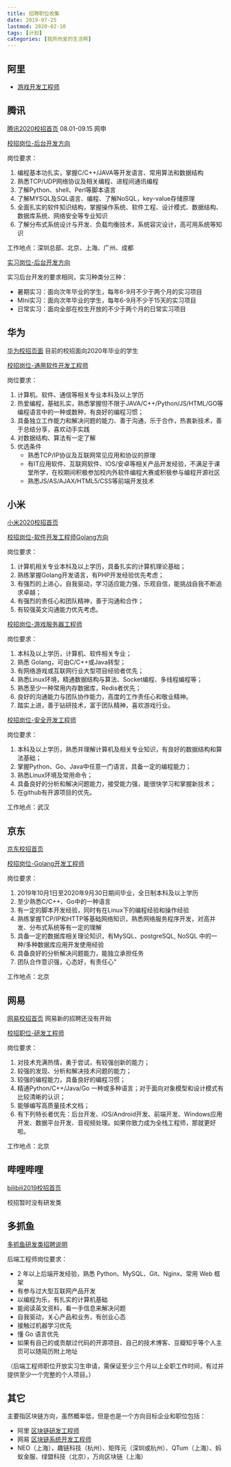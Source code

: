 ```yaml
---
title: 招聘职位收集
date: 2019-07-25
lastmod: 2020-02-10
tags: [计划]
categories: [我所热爱的生活啊]
---
```


## 阿里

- [游戏开发工程师](https://campus.alibaba.com/traineePositions.htm?spm=a1z3e1.11874847.0.0.65bd492863dso2&refno=12090)


## 腾讯

[腾讯2020校招首页](https://join.qq.com/index.php)  08.01-09.15 网申

[校招岗位-后台开发方向](https://join.qq.com/post.php?pid=1)

岗位要求：

1. 编程基本功扎实，掌握C/C++/JAVA等开发语言、常用算法和数据结构
2. 熟悉TCP/UDP网络协议及相关编程、进程间通讯编程
3. 了解Python、shell、Perl等脚本语言
4. 了解MYSQL及SQL语言、编程、了解NoSQL，key-value存储原理
5. 全面扎实的软件知识结构，掌握操作系统、软件工程、设计模式、数据结构、数据库系统、网络安全等专业知识
6. 了解分布式系统设计与开发、负载均衡技术，系统容灾设计，高可用系统等知识

工作地点：深圳总部、北京、上海、广州、成都

[实习岗位-后台开发方向](https://join.qq.com/post.php?post=194&pid=4)

实习后台开发的要求相同，实习种类分三种：

- 暑期实习：面向次年毕业的学生，每年6-9月不少于两个月的实习项目
- MIni实习：面向次年毕业的学生，每年6-9月不少于15天的实习项目
- 日常实习：面向全部在校生开放的不少于两个月的日常实习项目

## 华为

[华为校招页面](https://career.huawei.com/reccampportal/campus4_index.html#campus4/pages/joblist/jobList.html?jobFamClsCode=JFC1&type=2) 目前的校招面向2020年毕业的学生

[校招岗位-通用软件开发工程师](https://career.huawei.com/reccampportal/campus4_index.html#campus4/pages/joblist/jobDetail.html?jobId=96297&d=1581298003492&type=2&jobFamClsCode=JFC1)

岗位要求：

1. 计算机、软件、通信等相关专业本科及以上学历
2. 热爱编程，基础扎实，熟悉掌握但不限于JAVA/C++/Python/JS/HTML/GO等编程语言中的一种或数种，有良好的编程习惯；
3. 具备独立工作能力和解决问题的能力、善于沟通，乐于合作，热衷新技术，善于总结分享，喜欢动手实践
4. 对数据结构、算法有一定了解
5. 优选条件
   - 熟悉TCP/IP协议及互联网常见应用和协议的原理
   - 有IT应用软件、互联网软件、IOS/安卓等相关产品开发经验，不满足于课堂所学，在校期间积极参加校内外软件编程大赛或积极参与编程开源社区
   - 熟悉JS/AS/AJAX/HTML5/CSS等前端开发技术

## 小米

[小米2020校招首页](https://app.mokahr.com/campus_apply/xiaomi/6145#/?anchorName=default_banner&sourceToken=&_k=bikthl) 

[校招岗位-软件开发工程师Golang方向](https://app.mokahr.com/campus_apply/xiaomi/6145#/job/d180cfde-9a78-4f8d-948a-80b29ca245d2?_k=x3oidw)

岗位要求：

1. 计算机相关专业本科及以上学历，具备扎实的计算机理论基础；
2. 熟练掌握Golang开发语言，有PHP开发经验优先考虑；
3. 有强烈的上进心，自我驱动，学习适应能力强，乐观自信，能挑战自我不断追求卓越；
4. 有强烈的责任心和团队精神，善于沟通和合作；
5. 有较强英文沟通能力优先考虑。

[校招岗位-游戏服务器工程师](https://app.mokahr.com/campus_apply/xiaomi/6145#/job/72b97c90-a31f-46b3-a786-983f3ed0a3ab?_k=dj0fbc)

岗位要求：

1. 本科及以上学历，计算机、软件相关专业；
2. 熟悉 Golang，可由C/C++或Java转型；
3. 有网络游戏或互联网行业大型项目经验者优先；
4. 熟悉Linux环境，精通数据结构与算法、Socket编程、多线程编程等；
5. 熟悉至少一种常用内存数据库，Redis者优先；
6. 良好的沟通能力与团队协作能力，高度的工作责任心和敬业精神。
7. 踏实上进，善于钻研技术，富于团队精神，喜欢游戏行业。

[校招岗位-安全开发工程师](https://app.mokahr.com/campus_apply/xiaomi/6145#/job/50b75aa4-ad14-4ede-803e-688f37534e96?_k=9w0c3b)

岗位要求：

1. 本科及以上学历，熟悉并理解计算机及相关专业知识，有良好的数据结构和算法基础；
2. 掌握Python、Go、Java中任意一门语言，具备一定的编程能力；
3. 熟悉Linux环境及常用命令；
4. 具备良好的分析和解决问题能力，接受能力强，能很快学习和掌握新技术；
5. 在github有开源项目的优先。

工作地点：武汉

## 京东

[京东校招首页](http://campus.jd.com/home)

[校招岗位-Golang开发工程师](http://campus.jd.com/web/job/job_detail?jobId=702)

岗位要求：

1. 2019年10月1日至2020年9月30日期间毕业，全日制本科及以上学历
2. 至少熟悉C/C++、Go中的一种语言
3. 有一定的脚本开发经验，同时有在Linux下的编程经验和操作经验
4. 熟练掌握TCP/IP和HTTP等基础网络知识，熟悉网络服务程序开发，对高并发、分布式系统等有一定的理解
5. 具备一定的数据库相关理论知识，有MySQL、postgreSQL, NoSQL 中的一种/多种数据库应用开发使用经验
6. 具备良好的分析解决问题能力，能独立承担任务
7. 团队合作意识强，心态好，有责任心"

工作地点：北京

## 网易

[网易校招首页](https://campus.163.com/app/index)  网易新的招聘还没有开始

[校招职位-研发工程师](https://campus.163.com/app/jobDetail/index?id=451&projectId=19)

岗位要求：

1. 对技术充满热情，勇于尝试，有较强创新的能力；
2. 较强的发现、分析和解决技术问题的能力；
3. 较强的编程能力，具备良好的编程习惯；
4. 精通Python/C++/Java/Go 一种或多种语言；对于面向对象模型和设计模式有比较清晰的认识；
5. 能够编写高质量技术文档；
6. 有下列特长者优先：后台开发、iOS/Android开发、前端开发、Windows应用开发、数据平台开发、音视频处理。如果你致力成为全栈工程师，那就更好啦。

工作地点：北京

## 哔哩哔哩

[bilibili2019校招首页](https://campus.bilibili.com/activity-campus2019.html)

校招暂时没有研发类

## 多抓鱼

[多抓鱼研发类招聘说明](https://mp.weixin.qq.com/s/gi2cowUtSGsHpNhjQsUhHw)

后端工程师岗位要求：

- 2 年以上后端开发经验，熟悉 Python、MySQL、Git、Nginx、常用 Web 框架
- 有参与过大型互联网产品开发
- 以编程为乐，有扎实的计算机基础
- 能阅读英文资料，看一手信息来解决问题
- 自我驱动，关心产品和业务，有创业心态
- 接触过机器学习优先
- 懂 Go 语言优先 
- 如果有自己的或贡献过代码的开源项目、自己的技术博客、豆瓣知乎等个人主页可以随简历附上地址

（后端工程师职位开放实习生申请，需保证至少三个月以上全职工作时间，有过并提供至少一个完整的个人项目。）

## 其它

主要指区块链方向，虽然概率低，但是也是一个方向目标企业和职位包括：

- 阿里 [区块链研发工程师](https://campus.alibaba.com/traineePositions.htm?spm=a1z3e1.11874847.0.0.65bd492863dso2&refno=12242)
- 网易 [区块链系统开发工程师](https://campus.163.com/app/jobDetail/index?id=403)
- NEO（上海），趣链科技（杭州）、矩阵元（深圳或杭州）、QTum（上海）、蚂蚁金服、绿盟科技（北京），万向区块链（上海）